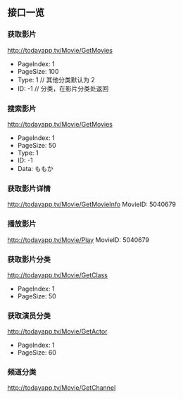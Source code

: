 ## 接口一览

### 获取影片
http://todayapp.tv/Movie/GetMovies
- PageIndex: 1
- PageSize: 100
- Type: 1   // 其他分类默认为 2
- ID: -1    // 分类，在影片分类处返回

### 搜索影片
http://todayapp.tv/Movie/GetMovies
- PageIndex: 1
- PageSize: 50
- Type: 1
- ID: -1
- Data: ももか

### 获取影片详情
http://todayapp.tv/Movie/GetMovieInfo
MovieID: 5040679

### 播放影片
http://todayapp.tv/Movie/Play
MovieID: 5040679

### 获取影片分类
http://todayapp.tv/Movie/GetClass
- PageIndex: 1
- PageSize: 50


### 获取演员分类
http://todayapp.tv/Movie/GetActor
- PageIndex: 1
- PageSize: 60

### 频道分类
http://todayapp.tv/Movie/GetChannel
